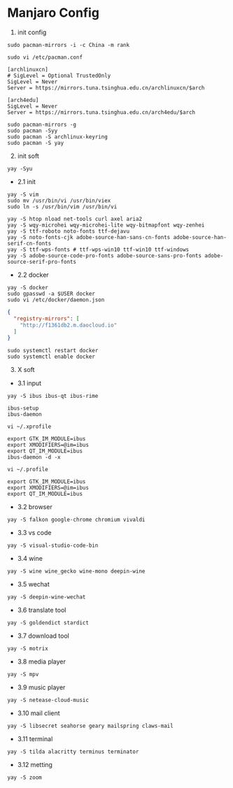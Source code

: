 # Manjaro Config

1. init config

```
sudo pacman-mirrors -i -c China -m rank
```


```
sudo vi /etc/pacman.conf

```

```
[archlinuxcn]
# SigLevel = Optional TrustedOnly
SigLevel = Never
Server = https://mirrors.tuna.tsinghua.edu.cn/archlinuxcn/$arch

[arch4edu]
SigLevel = Never
Server = https://mirrors.tuna.tsinghua.edu.cn/arch4edu/$arch
```

```
sudo pacman-mirrors -g
sudo pacman -Syy
sudo pacman -S archlinux-keyring
sudo pacman -S yay
```

2. init soft

```
yay -Syu
```

- 2.1 init

```
yay -S vim
sudo mv /usr/bin/vi /usr/bin/viex
sudo ln -s /usr/bin/vim /usr/bin/vi
```

```
yay -S htop nload net-tools curl axel aria2
yay -S wqy-microhei wqy-microhei-lite wqy-bitmapfont wqy-zenhei
yay -S ttf-roboto noto-fonts ttf-dejavu
yay -S noto-fonts-cjk adobe-source-han-sans-cn-fonts adobe-source-han-serif-cn-fonts
yay -S ttf-wps-fonts # ttf-wps-win10 ttf-win10 ttf-windows 
yay -S adobe-source-code-pro-fonts adobe-source-sans-pro-fonts adobe-source-serif-pro-fonts
```

- 2.2 docker

```
yay -S docker
sudo gpasswd -a $USER docker
sudo vi /etc/docker/daemon.json
```

```json
{
  "registry-mirrors": [
    "http://f1361db2.m.daocloud.io"
  ]
}
```

```
sudo systemctl restart docker
sudo systemctl enable docker
```

3. X soft

- 3.1 input

```
yay -S ibus ibus-qt ibus-rime
```

```
ibus-setup
ibus-daemon
```

```
vi ~/.xprofile

```

```
export GTK_IM_MODULE=ibus
export XMODIFIERS=@im=ibus
export QT_IM_MODULE=ibus
ibus-daemon -d -x
```

```
vi ~/.profile
```

```
export GTK_IM_MODULE=ibus
export XMODIFIERS=@im=ibus
export QT_IM_MODULE=ibus
```

- 3.2 browser

```
yay -S falkon google-chrome chromium vivaldi
```

- 3.3 vs code

```
yay -S visual-studio-code-bin
```

- 3.4 wine

```
yay -S wine wine_gecko wine-mono deepin-wine
```

- 3.5 wechat

```
yay -S deepin-wine-wechat
```

- 3.6 translate tool

```
yay -S goldendict stardict
```

- 3.7 download tool

```
yay -S motrix
```

- 3.8 media player

```
yay -S mpv
```

- 3.9 music player

```
yay -S netease-cloud-music
```

- 3.10 mail client

```
yay -S libsecret seahorse geary mailspring claws-mail
```

- 3.11 terminal

```
yay -S tilda alacritty terminus terminator
```

- 3.12 metting

```
yay -S zoom
```
